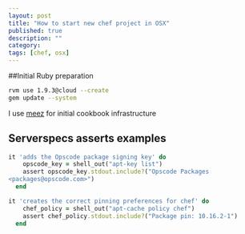 ```yaml
---
layout: post
title: "How to start new chef project in OSX"
published: true
description: ""
category: 
tags: [chef, osx]
---
```



##Initial Ruby preparation

```bash
rvm use 1.9.3@cloud --create
gem update --system
```


I use [meez](https://github.com/paulczar/meez) for initial cookbook infrastructure



## Serverspecs asserts examples

```ruby
it 'adds the Opscode package signing key' do
    opscode_key = shell_out("apt-key list")
    assert opscode_key.stdout.include?("Opscode Packages
<packages@opscode.com>")
  end

it 'creates the correct pinning preferences for chef' do
    chef_policy = shell_out("apt-cache policy chef")
    assert chef_policy.stdout.include?("Package pin: 10.16.2-1")
  end
```
